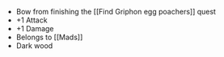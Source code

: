 - Bow from finishing the [[Find Griphon egg poachers]] quest
- +1 Attack
- +1 Damage
- Belongs to [[Mads]]
- Dark wood